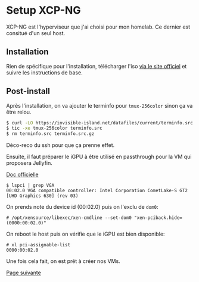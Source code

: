 # Setup XCP-NG

XCP-NG est l'hyperviseur que j'ai choisi pour mon homelab. Ce dernier est consitué d'un seul host.

## Installation

Rien de spécifique pour l'installation, télécharger l'iso [via le site officiel](https://xcp-ng.org/#easy-to-install) et suivre les instructions de base.

## Post-install

Après l'installation, on va ajouter le terminfo pour `tmux-256color` sinon ça va être relou.
```sh
$ curl -LO https://invisible-island.net/datafiles/current/terminfo.src.gz && gunzip terminfo.src.gz
$ tic -xe tmux-256color terminfo.src
$ rm terminfo.src terminfo.src.gz
```

Déco-reco du ssh pour que ça prenne effet.

Ensuite, il faut préparer le iGPU à être utilisé en passthrough pour la VM qui proposera Jellyfin.

[Doc officielle](https://docs.xcp-ng.org/compute/#pci-passthrough)

```shell
$ lspci | grep VGA
00:02.0 VGA compatible controller: Intel Corporation CometLake-S GT2 [UHD Graphics 630] (rev 03)
```

On prends note du device id (00:02.0) puis on l'exclu de `dom0`:
```shell
# /opt/xensource/libexec/xen-cmdline --set-dom0 "xen-pciback.hide=(0000:00:02.0)"
```

On reboot le host puis on vérifie que le iGPU est bien disponible:
```shell
# xl pci-assignable-list
0000:00:02.0
```

Une fois cela fait, on est prêt à créer nos VMs.

[Page suivante](setup_vm.md)